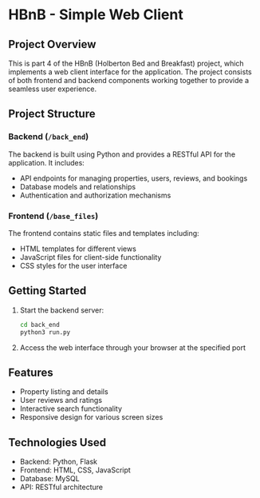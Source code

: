 # HBnB - Simple Web Client

## Project Overview
This is part 4 of the HBnB (Holberton Bed and Breakfast) project, which implements a web client interface for the application. The project consists of both frontend and backend components working together to provide a seamless user experience.

## Project Structure

### Backend (`/back_end`)
The backend is built using Python and provides a RESTful API for the application. It includes:
- API endpoints for managing properties, users, reviews, and bookings
- Database models and relationships
- Authentication and authorization mechanisms

### Frontend (`/base_files`)
The frontend contains static files and templates including:
- HTML templates for different views
- JavaScript files for client-side functionality
- CSS styles for the user interface

## Getting Started
1. Start the backend server:
   ```bash
   cd back_end
   python3 run.py
   ```

2. Access the web interface through your browser at the specified port

## Features
- Property listing and details
- User reviews and ratings
- Interactive search functionality
- Responsive design for various screen sizes

## Technologies Used
- Backend: Python, Flask
- Frontend: HTML, CSS, JavaScript
- Database: MySQL
- API: RESTful architecture
